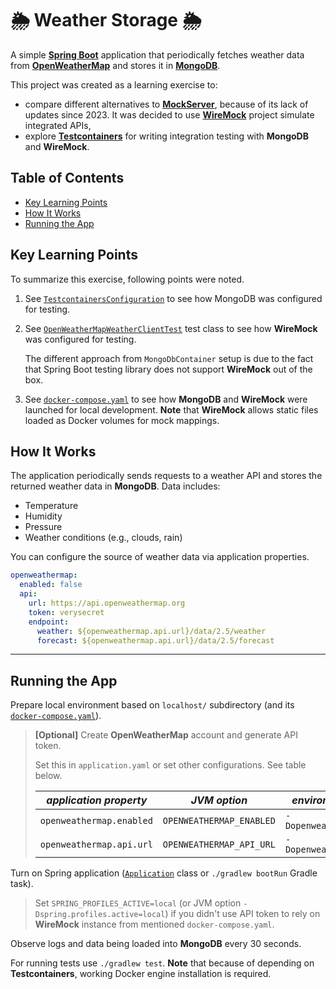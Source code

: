 # 🌦️ Weather Storage 🌦️

A simple [**Spring Boot**][spring-boot] application that periodically fetches weather data from
[**OpenWeatherMap**][openweathermap] and stores it in [**MongoDB**][mongo].

This project was created as a learning exercise to:

- compare different alternatives to [**MockServer**][mockserver], because of its lack of updates since 2023. It was
  decided to use [**WireMock**][wiremock] project simulate integrated APIs,
- explore [**Testcontainers**][testcontainers] for writing integration testing with **MongoDB** and **WireMock**.

## Table of Contents

- [Key Learning Points](#key-learning-points)
- [How It Works](#how-it-works)
- [Running the App](#running-the-app)

## Key Learning Points

To summarize this exercise, following points were noted.

1. See [`TestcontainersConfiguration`][TestcontainersConfiguration] to see how MongoDB was configured for testing.
2. See [`OpenWeatherMapWeatherClientTest`][OpenWeatherMapWeatherClientTest] test class to see how **WireMock** was
   configured for testing.

   The different approach from `MongoDbContainer` setup is due to the fact that Spring Boot
   testing library does not support **WireMock** out of the box.

3. See [`docker-compose.yaml`][docker-compose.yaml] to see how **MongoDB** and **WireMock** were launched for local
   development. **Note** that **WireMock** allows static files loaded as Docker volumes for mock mappings.

## How It Works

The application periodically sends requests to a weather API and stores the returned weather data in **MongoDB**. Data
includes:

- Temperature
- Humidity
- Pressure
- Weather conditions (e.g., clouds, rain)

You can configure the source of weather data via application properties.

```yaml
openweathermap:
  enabled: false
  api:
    url: https://api.openweathermap.org
    token: verysecret
    endpoint:
      weather: ${openweathermap.api.url}/data/2.5/weather
      forecast: ${openweathermap.api.url}/data/2.5/forecast
```

---

## Running the App

Prepare local environment based on `localhost/` subdirectory (and its [`docker-compose.yaml`][docker-compose.yaml]).

> **\[Optional]** Create **OpenWeatherMap** account and generate API token.
>
> Set this in `application.yaml` or set other configurations. See table below.
>
> | _application property_   | _JVM option_             | _environment variable_     |
> |--------------------------|--------------------------|----------------------------|
> | `openweathermap.enabled` | `OPENWEATHERMAP_ENABLED` | `-Dopenweathermap.enabled` |
> | `openweathermap.api.url` | `OPENWEATHERMAP_API_URL` | `-Dopenweathermap.api.url` |

Turn on Spring application ([`Application`][Application] class or `./gradlew bootRun` Gradle task).

> Set `SPRING_PROFILES_ACTIVE=local` (or JVM option `-Dspring.profiles.active=local`) if you didn't use API token to
> rely on **WireMock** instance from mentioned `docker-compose.yaml`.

Observe logs and data being loaded into **MongoDB** every 30 seconds.

For running tests use `./gradlew test`. **Note** that because of depending on **Testcontainers**, working Docker engine
installation is required.

[spring-boot]: https://spring.io/projects/spring-boot

[openweathermap]: https://openweathermap.org/api

[mongo]: https://hub.docker.com/_/mongo

[testcontainers]: https://testcontainers.com/

[mockserver]: https://github.com/mock-server/mockserver

[wiremock]: https://github.com/wiremock/wiremock

[openweathermap]: https://openweathermap.org/api

[TestcontainersConfiguration]: src/test/java/io/github/malczuuu/weather/storage/_testcontainers/TestcontainersConfiguration.java

[OpenWeatherMapWeatherClientTest]: src/test/java/io/github/malczuuu/weather/storage/infrastructure/openweathermap/OpenWeatherMapWeatherClientTest.java

[docker-compose.yaml]: ./localhost/docker-compose.yaml

[Application]: src/main/java/io/github/malczuuu/weather/storage/Application.java
